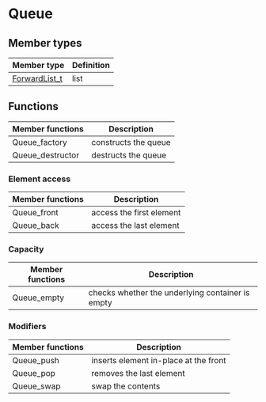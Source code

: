 # Queue

## Member types

| Member type                      | Definition |
| -------------------------------- | ---------- |
| [ForwardList_t](forward_list.md) | list       |

## Functions

| Member functions | Description          |
| ---------------- | -------------------- |
| Queue_factory    | constructs the queue |
| Queue_destructor | destructs the queue  |

### Element access

| Member functions | Description              |
| ---------------- | ------------------------ |
| Queue_front      | access the first element |
| Queue_back       | access the last element  |

### Capacity

| Member functions | Description                                      |
| ---------------- | ------------------------------------------------ |
| Queue_empty      | checks whether the underlying container is empty |

### Modifiers

| Member functions | Description                           |
| ---------------- | ------------------------------------- |
| Queue_push       | inserts element in-place at the front |
| Queue_pop        | removes the last element              |
| Queue_swap       | swap the contents                     |
